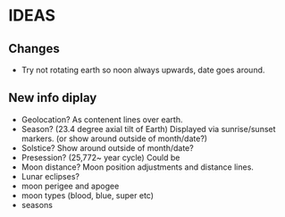 # IDEAS

## Changes

- Try not rotating earth so noon always upwards, date goes around.

## New info diplay

- Geolocation? As contenent lines over earth.
- Season? (23.4 degree axial tilt of Earth) Displayed via sunrise/sunset markers. (or show around outside of month/date?)
- Solstice? Show around outside of month/date?
- Presession? (25,772~ year cycle) Could be 
- Moon distance? Moon position adjustments and distance lines.
- Lunar eclipses?
- moon perigee and apogee
- moon types (blood, blue, super etc) 
- seasons